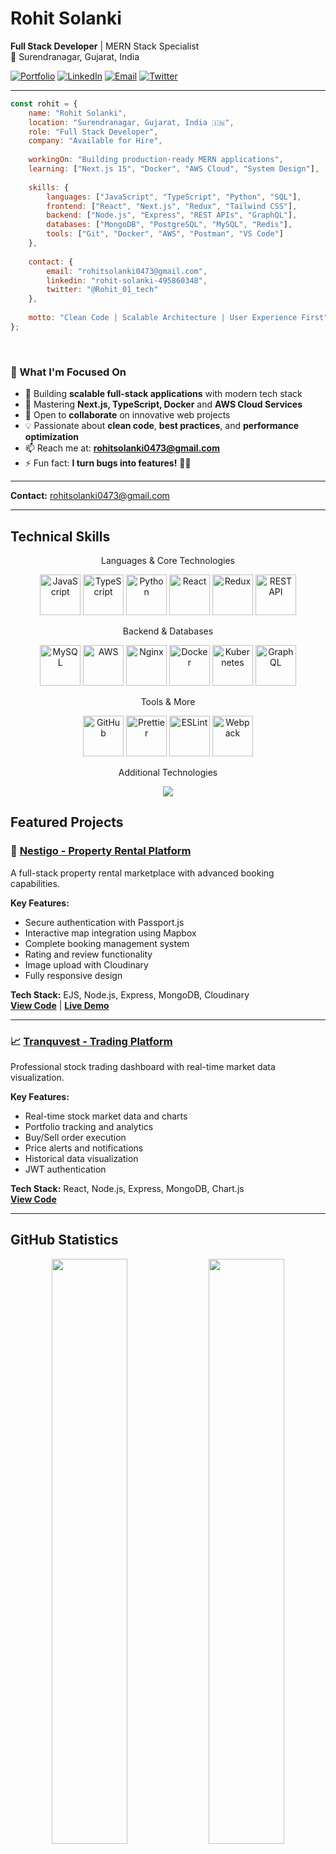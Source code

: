 # Rohit Solanki

**Full Stack Developer** | MERN Stack Specialist  
📍 Surendranagar, Gujarat, India

[![Portfolio](https://img.shields.io/badge/Portfolio-Visit-00C7B7?style=flat&logo=google-chrome)](https://idyllic-daffodil-128731.netlify.app/)
[![LinkedIn](https://img.shields.io/badge/LinkedIn-Connect-0077B5?style=flat&logo=linkedin)](https://www.linkedin.com/in/rohit-solanki-495860348/)
[![Email](https://img.shields.io/badge/Email-Contact-D14836?style=flat&logo=gmail)](mailto:rohitsolanki0473@gmail.com)
[![Twitter](https://img.shields.io/badge/Twitter-Follow-1DA1F2?style=flat&logo=twitter)](https://x.com/Rohit_01_tech)

---

```javascript
const rohit = {
    name: "Rohit Solanki",
    location: "Surendranagar, Gujarat, India 🇮🇳",
    role: "Full Stack Developer",
    company: "Available for Hire",
    
    workingOn: "Building production-ready MERN applications",
    learning: ["Next.js 15", "Docker", "AWS Cloud", "System Design"],
    
    skills: {
        languages: ["JavaScript", "TypeScript", "Python", "SQL"],
        frontend: ["React", "Next.js", "Redux", "Tailwind CSS"],
        backend: ["Node.js", "Express", "REST APIs", "GraphQL"],
        databases: ["MongoDB", "PostgreSQL", "MySQL", "Redis"],
        tools: ["Git", "Docker", "AWS", "Postman", "VS Code"]
    },
    
    contact: {
        email: "rohitsolanki0473@gmail.com",
        linkedin: "rohit-solanki-495860348",
        twitter: "@Rohit_01_tech"
    },
    
    motto: "Clean Code | Scalable Architecture | User Experience First"
};
```

<br clear="right"/>

### 🎯 What I'm Focused On

- 🔭 Building **scalable full-stack applications** with modern tech stack
- 🌱 Mastering **Next.js, TypeScript, Docker** and **AWS Cloud Services**
- 👯 Open to **collaborate** on innovative web projects
- 💡 Passionate about **clean code**, **best practices**, and **performance optimization**
- 📫 Reach me at: **rohitsolanki0473@gmail.com**
- ⚡ Fun fact: **I turn bugs into features!** 🐛✨

---

**Contact:** rohitsolanki0473@gmail.com

---

## Technical Skills

<div align="center">
Languages & Core Technologies
<p>
  <img src="https://techstack-generator.vercel.app/js-icon.svg" alt="JavaScript" width="65" height="65" />
  <img src="https://techstack-generator.vercel.app/ts-icon.svg" alt="TypeScript" width="65" height="65" />
  <img src="https://techstack-generator.vercel.app/python-icon.svg" alt="Python" width="65" height="65" />
  <img src="https://techstack-generator.vercel.app/react-icon.svg" alt="React" width="65" height="65" />
  <img src="https://techstack-generator.vercel.app/redux-icon.svg" alt="Redux" width="65" height="65" />
  <img src="https://techstack-generator.vercel.app/restapi-icon.svg" alt="REST API" width="65" height="65" />
</p>
Backend & Databases
<p>
  <img src="https://techstack-generator.vercel.app/mysql-icon.svg" alt="MySQL" width="65" height="65" />
  <img src="https://techstack-generator.vercel.app/aws-icon.svg" alt="AWS" width="65" height="65" />
  <img src="https://techstack-generator.vercel.app/nginx-icon.svg" alt="Nginx" width="65" height="65" />
  <img src="https://techstack-generator.vercel.app/docker-icon.svg" alt="Docker" width="65" height="65" />
  <img src="https://techstack-generator.vercel.app/kubernetes-icon.svg" alt="Kubernetes" width="65" height="65" />
  <img src="https://techstack-generator.vercel.app/graphql-icon.svg" alt="GraphQL" width="65" height="65" />
</p>
Tools & More
<p>
  <img src="https://techstack-generator.vercel.app/github-icon.svg" alt="GitHub" width="65" height="65" />
  <img src="https://techstack-generator.vercel.app/prettier-icon.svg" alt="Prettier" width="65" height="65" />
  <img src="https://techstack-generator.vercel.app/eslint-icon.svg" alt="ESLint" width="65" height="65" />
  <img src="https://techstack-generator.vercel.app/webpack-icon.svg" alt="Webpack" width="65" height="65" />
</p>
Additional Technologies
<p>
  <a href="https://skillicons.dev">
    <img src="https://skillicons.dev/icons?i=nodejs,express,mongodb,postgres,tailwind,nextjs,vite,git,postman,vscode,figma,vercel&perline=12" />
  </a>
</p>
</div>

## Featured Projects

### 🏡 [Nestigo - Property Rental Platform](https://nestigo-elhe.onrender.com)

A full-stack property rental marketplace with advanced booking capabilities.

**Key Features:**
- Secure authentication with Passport.js
- Interactive map integration using Mapbox
- Complete booking management system
- Rating and review functionality
- Image upload with Cloudinary
- Fully responsive design

**Tech Stack:** EJS, Node.js, Express, MongoDB, Cloudinary  
**[View Code](https://github.com/rohitsolanki01/Nestigo)** | **[Live Demo](https://nestigo-elhe.onrender.com)**

---

### 📈 [Tranquvest - Trading Platform](https://github.com/rohitsolanki01/Treding---app---Tranquvest)

Professional stock trading dashboard with real-time market data visualization.

**Key Features:**
- Real-time stock market data and charts
- Portfolio tracking and analytics
- Buy/Sell order execution
- Price alerts and notifications
- Historical data visualization
- JWT authentication

**Tech Stack:** React, Node.js, Express, MongoDB, Chart.js  
**[View Code](https://github.com/rohitsolanki01/Treding---app---Tranquvest)**

---

## GitHub Statistics
<div align="center">
  
<img width="49%" src="https://github-readme-stats.vercel.app/api?username=rohitsolanki01&show_icons=true&theme=tokyonight&hide_border=true&count_private=true&include_all_commits=true" />
<img width="49%" src="https://github-readme-streak-stats.herokuapp.com/?user=rohitsolanki01&theme=tokyonight&hide_border=true" />

<img width="49%" src="https://github-readme-stats.vercel.app/api/top-langs/?username=rohitsolanki01&layout=compact&theme=tokyonight&hide_border=true&langs_count=10" />
<img width="49%" src="https://github-readme-activity-graph.vercel.app/graph?username=rohitsolanki01&theme=tokyo-night&hide_border=true&area=true" />

</div>

<div align="center">
  <img src="https://github-profile-trophy.vercel.app/?username=rohitsolanki01&theme=tokyonight&no-frame=true&no-bg=false&margin-w=4&column=7" width="100%" />
</div>


---

## Professional Approach

**Development Philosophy:**
- Clean, maintainable code
- Scalable architecture
- User experience first
- Performance optimization
- Best practices and standards

**Available For:**
- Full-time positions
- Freelance projects
- Open source collaborations
- Technical consulting
- Code reviews and mentorship

---

## Let's Connect

I'm always interested in discussing new projects, creative ideas, or opportunities to be part of your vision.

**Portfolio:** [idyllic-daffodil-128731.netlify.app](https://idyllic-daffodil-128731.netlify.app/)  
**Email:** rohitsolanki0473@gmail.com  
**LinkedIn:** [rohit-solanki-495860348](https://www.linkedin.com/in/rohit-solanki-495860348/)  
**Twitter:** [@Rohit_01_tech](https://x.com/Rohit_01_tech)

---

<div align="center">

*Building the future, one commit at a time* 🚀

</div>
